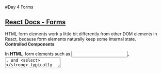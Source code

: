 


#Day 4 Forms 

## [React Docs - Forms](https://reactjs.org/docs/forms.html)
HTML form elements work a little bit differently from other DOM elements in React, because form elements naturally keep some internal state. 
**Controlled Components**

In **HTML**, form elements such as **<input>, <textarea>, and <select>** typically maintain their own state and update it based on user input. In React, mutable state is typically kept in the state property of components, and only updated with **setState()**.

### Example of a form as a component

```
{
class NameForm extends React.Component {
  constructor(props) {
    super(props);
    this.state = {value: ''};

    this.handleChange = this.handleChange.bind(this);
    this.handleSubmit = this.handleSubmit.bind(this);
  }

  handleChange(event) {
    this.setState({value: event.target.value});
  }

  handleSubmit(event) {
    alert('A name was submitted: ' + this.state.value);
    event.preventDefault();
  }

  render() {
    return (
      <form onSubmit={this.handleSubmit}>
        <label>
          Name:
          <input type="text" value={this.state.value} onChange={this.handleChange} />
        </label>
        <input type="submit" value="Submit" />
      </form>
    );
  }
}

}
```
### Handling Multiple Inputs
When you need to handle multiple controlled input elements, you can add a name attribute to each element and let the handler function choose what to do based on the value of event.target.name.
```
{
class Reservation extends React.Component {
  constructor(props) {
    super(props);
    this.state = {
      isGoing: true,
      numberOfGuests: 2
    };

    this.handleInputChange = this.handleInputChange.bind(this);
  }

  handleInputChange(event) {
    const target = event.target;
    const value = target.type === 'checkbox' ? target.checked : target.value;
    const name = target.name;

    this.setState({
      [name]: value
    });
  }

  render() {
    return (
      <form>
        <label>
          Is going:
          <input
            name="isGoing"
            type="checkbox"
            checked={this.state.isGoing}
            onChange={this.handleInputChange} />
        </label>
        <br />
        <label>
          Number of guests:
          <input
            name="numberOfGuests"
            type="number"
            value={this.state.numberOfGuests}
            onChange={this.handleInputChange} />
        </label>
      </form>
    );
  }
}

}
```
### Additional Reading
[uncontrolled components ](https://reactjs.org/docs/uncontrolled-components.html)
[Fully-Fledged Solutions](https://formik.org/)


## {React Bootstrap - Forms](https://react-bootstrap.github.io/components/forms/)

**Forms**
The **<FormControl>** component renders a form control with *Bootstrap styling*. The **<FormGroup>** component wraps a form control with proper spacing, along with support for a label, help text, and validation state. To ensure accessibility, set controlId on **<FormGroup>**, and use **<FormLabel>** for the label.

**Form controls**
For **textual form controls** —like inputs, selects, and textareas—use the **FormControl** component. FormControl adds some additional styles for *general appearance, focus state, sizing, and more*.

**Sizing**
Use **size** on *<FormControl> and <FormLabel>* to change the size of inputs and labels respectively.

**Readonly**
Add the **readOnly** prop on an input **to prevent modification of the input's value**. Read-only inputs *appear lighter* (just like disabled inputs), but retain the standard cursor.

**Checkboxes and Radios**
For the *non-textual checkbox and radio controls*, FormCheck provides a single component for both types that adds some additional styling and improved layout. Their Default is stacked. Group checkboxes or radios on the same horizontal row by adding the inline prop.





